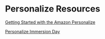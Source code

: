 # Personalize Resources
[Getting Started with the Amazon Personalize](https://github.com/aws-samples/amazon-personalize-samples)


[Personalize Immersion Day](https://personalization-immersionday.workshop.aws/en/getting-started.html)